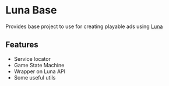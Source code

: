 # Luna Base

Provides base project to use for creating playable ads using [Luna](https://luna.is.com/)

## Features

- Service locator
- Game State Machine
- Wrapper on Luna API
- Some useful utils

